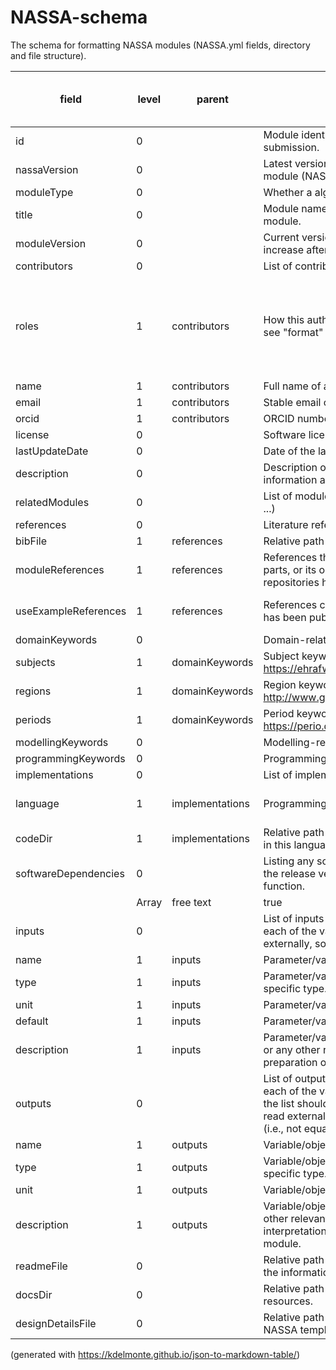 # NASSA-schema
The schema for formatting NASSA modules (NASSA.yml fields, directory and file structure).

| field                | level | parent          | description                                                                                                                                                                                                                                                                     | type   | format                                                                                                                                                               | mandatory | implemented in nassa-hs | format check implemented in nassa-hs |
| -------------------- | ----- | --------------- | ------------------------------------------------------------------------------------------------------------------------------------------------------------------------------------------------------------------------------------------------------------------------------- | ------ | -------------------------------------------------------------------------------------------------------------------------------------------------------------------- | --------- | ----------------------- | ------------------------------------ |
| id                   | 0     |                 | Module identification number. Assigned when opening a submission.                                                                                                                                                                                                               | String | <YEAR>-<FIRSTAUTHORSURNAME>-<999> or a hash?                                                                                                                         | true      | true                    | false                                |
| nassaVersion         | 0     |                 | Latest version of the NASSA schema that applies to this module (NASSA.yml fields, directory and file structure).                                                                                                                                                                | String | 1.0.0 (semantic versioning)                                                                                                                                          | true      | false                   | false                                |
| moduleType           | 0     |                 | Whether a algorithm or a submodel (contain modules)                                                                                                                                                                                                                             | String | Algorithm, Submodel                                                                                                                                                  | true      | true                    | true                                 |
| title                | 0     |                 | Module name or title. It must include a useful description of module.                                                                                                                                                                                                           | String | free text, max. 100                                                                                                                                                  | true      | true                    | true                                 |
| moduleVersion        | 0     |                 | Current version identifier. Defaults to "1.0.0" and should increase after every update.                                                                                                                                                                                         | String | 1.0.0 (semantic versioning)                                                                                                                                          | true      | true                    | true                                 |
| contributors         | 0     |                 | List of contributors to the module                                                                                                                                                                                                                                              |        |                                                                                                                                                                      | true      | true                    | true                                 |
| roles                | 1     | contributors    | How this author contributed to the module (specific labels, see "format" column)                                                                                                                                                                                                | Array  | Author, Compiler, Contributor, Copyright Holder, Creator, Thesis Advisor, Translator (https://journal.r-project.org/archive/2012-1/RJournal_2012-1_Hornik~et~al.pdf) | true      | true                    | true                                 |
| name                 | 1     | contributors    | Full name of a contributor                                                                                                                                                                                                                                                      | String | <SURNAME>, <NAME> with no accent marks                                                                                                                               | true      | true                    | true                                 |
| email                | 1     | contributors    | Stable email of a contributor                                                                                                                                                                                                                                                   | String | valid email                                                                                                                                                          | true      | true                    | true                                 |
| orcid                | 1     | contributors    | ORCID number of a contributor                                                                                                                                                                                                                                                   | String | 9999-9999-9999-9999                                                                                                                                                  | false     | true                    | true                                 |
| license              | 0     |                 | Software license for the code in this module                                                                                                                                                                                                                                    | String | free text                                                                                                                                                            | false     | true                    | true                                 |
| lastUpdateDate       | 0     |                 | Date of the last update submitted                                                                                                                                                                                                                                               | Date   | YYYY-MM-DD                                                                                                                                                           | true      | true                    | true                                 |
| description          | 0     |                 | Description of what the module does. It should expand the information already given in the name/title.                                                                                                                                                                          | String | free text                                                                                                                                                            | true      | true                    | true                                 |
| relatedModules       | 0     |                 | List of modules this one is related to (similar, depending on, ...)                                                                                                                                                                                                             | Array  | a valid module id as defined above                                                                                                                                   | false     | true                    | false                                |
| references           | 0     |                 | Literature references                                                                                                                                                                                                                                                           |        |                                                                                                                                                                      | false     | true                    | true                                 |
| bibFile              | 1     | references      | Relative path to a .bib file                                                                                                                                                                                                                                                    | String | path                                                                                                                                                                 | true      | true                    | true                                 |
| moduleReferences     | 1     | references      | References that describe and explain the module, any of its parts, or its original use in a model. This includes public repositories holding models that include the module.                                                                                                    | Array  | a valid citation key from the submission BIBTEX file (.bib)                                                                                                          | false     | true                    | true                                 |
| useExampleReferences | 1     | references      | References citing, describing, or using the module, after it has been published in the NASSA library.                                                                                                                                                                           | Array  | a valid citation key from the submission BIBTEX file (.bib)                                                                                                          | false     | true                    | true                                 |
| domainKeywords       | 0     |                 | Domain-related keywords                                                                                                                                                                                                                                                         |        |                                                                                                                                                                      | false     | true                    | false                                |
| subjects             | 1     | domainKeywords  | Subject keyword(s). Example/recommendation: https://ehrafworldcultures.yale.edu/ehrafe/majorSubjects.do                                                                                                                                                                         | Array  |                                                                                                                                                                      | false     | true                    | false                                |
| regions              | 1     | domainKeywords  | Region keyword(s). Example/recommendation: http://www.geonames.org/                                                                                                                                                                                                             | Array  |                                                                                                                                                                      | false     | true                    | false                                |
| periods              | 1     | domainKeywords  | Period keyword(s). Example/recommendation: https://perio.do/en/                                                                                                                                                                                                                 | Array  |                                                                                                                                                                      | false     | true                    | false                                |
| modellingKeywords    | 0     |                 | Modelling-related keyword(s). Using NASSA ontology: <url placeholder>                                                                                                                                                                                                           | Array  |                                                                                                                                                                      | true      | true                    | false                                |
| programmingKeywords  | 0     |                 | Programming-related keyword(s). Using NASSA ontology: <url placeholder>                                                                                                                                                                                                         | Array  |                                                                                                                                                                      | true      | true                    | false                                |
| implementations      | 0     |                 | List of implementations in different programming languages                                                                                                                                                                                                                      |        |                                                                                                                                                                      | true      | true                    | true                                 |
| language             | 1     | implementations | Programming language                                                                                                                                                                                                                                                            | String | Options: R, Python, Netlogo, Java, Julia, C#, Ruby, Processing                                                                                                       | true      | true                    | true                                 |
| codeDir              | 1     | implementations | Relative path to the directory containing the implementation in this language                                                                                                                                                                                                   | String | path                                                                                                                                                                 | true      | true                    | true                                 |
| softwareDependencies | 0     |                 | Listing any software (libraries, packages, etc), specifying the release version, on which the module relies to properly function.
                                                                                                                                              | Array  | free text                                                                                                                                                            | true      | true                    | true                                 |
| inputs               | 0     |                 | List of inputs required by the module. Create entries for each of the variables that can or should be given/set externally, so that the module can work.                                                                                                                        |        |                                                                                                                                                                      | false     | true                    | true                                 |
| name                 | 1     | inputs          | Parameter/variable/file name in the module.                                                                                                                                                                                                                                     | String | free text                                                                                                                                                            | false     | true                    | true                                 |
| type                 | 1     | inputs          | Parameter/variable/file type. Use the programming language specific type.                                                                                                                                                                                                       | String | free text                                                                                                                                                            | false     | true                    | true                                 |
| unit                 | 1     | inputs          | Parameter/variable unit of measurement, if applicable.                                                                                                                                                                                                                          | String | free text                                                                                                                                                            | false     | true                    | true                                 |
| default              | 1     | inputs          | Parameter/variable default value                                                                                                                                                                                                                                                | String | free text                                                                                                                                                            | false     | true                    | true                                 |
| description          | 1     | inputs          | Parameter/variable/file description. Meaning, data structure, or any other relevant information for the procurement and preparation of the input.                                                                                                                               | String | free text                                                                                                                                                            | false     | true                    | true                                 |
| outputs              | 0     |                 | List of outputs generated by the module. Create entries for each of the variables that are suggested as outputs. Ideally, the list should also include any module variable that can be read externally and is the product of module mechanisms (i.e., not equal to the inputs). |        |                                                                                                                                                                      | false     | true                    | true                                 |
| name                 | 1     | outputs         | Variable/object name in the module.                                                                                                                                                                                                                                             | String | free text                                                                                                                                                            | false     | true                    | true                                 |
| type                 | 1     | outputs         | Variable/object type. Use the programming language specific type.                                                                                                                                                                                                               | String | free text                                                                                                                                                            | false     | true                    | true                                 |
| unit                 | 1     | outputs         | Variable/object unit of measurement, if applicable.                                                                                                                                                                                                                             | String | free text                                                                                                                                                            | false     | true                    | true                                 |
| description          | 1     | outputs         | Variable/object description. Meaning, data structure, or any other relevant information for data analysis and interpretation or the use of the output as input in another module.                                                                                               | String | free text                                                                                                                                                            | false     | true                    | true                                 |
| readmeFile           | 0     |                 | Relative path to Readme.md or alike, which contains at least the information specified in the NASSA template (<url placeholder>).                                                                                                                                               | String | path                                                                                                                                                                 | false     | true                    | true                                 |
| docsDir              | 0     |                 | Relative path to the directory containing documentation resources.                                                                                                                                                                                                              | String | path                                                                                                                                                                 | false     | true                    | true                                 |
| designDetailsFile    | 0     |                 | Relative path to the design details file. Recommended NASSA template: <url placeholder>                                                                                                                                                                                         | String | path                                                                                                                                                                 | false     | true                    | true                                 |

(generated with https://kdelmonte.github.io/json-to-markdown-table/)